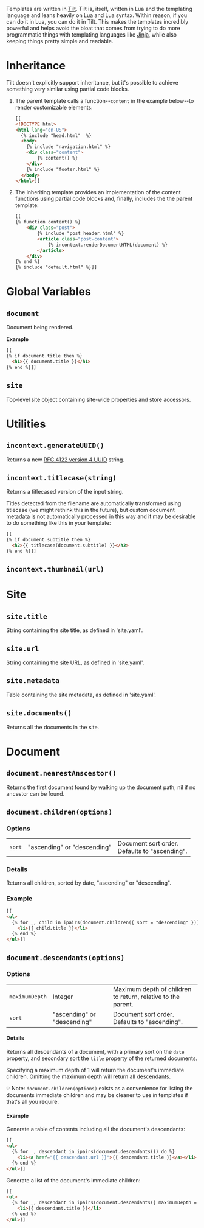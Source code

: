 Templates are written in [Tilt](https://github.com/tomsci/tomscis-lua-templater). Tilt is, itself, written in Lua and the templating language and leans heavily on Lua and Lua syntax. Within reason, if you can do it in Lua, you can do it in Tilt. This makes the templates incredibly powerful and helps avoid the bloat that comes from trying to do more programmatic things with templating languages like [Jinja](https://jinja.palletsprojects.com/en/3.1.x/), while also keeping things pretty simple and readable.

# Inheritance

Tilt doesn't explicitly support inheritance, but it's possible to achieve something very similar using partial code blocks.

1. The parent template calls a function--`content` in the example below--to render customizable elements:

   ```html
   [[
   <!DOCTYPE html>
   <html lang="en-US">
     {% include "head.html"  %}
     <body>
       {% include "navigation.html" %}
       <div class="content">
           {% content() %}
       </div>
       {% include "footer.html" %}
     </body>
   </html>]]
   ```

2. The inheriting template provides an implementation of the content functions using partial code blocks and, finally, includes the the parent template:

   ```html
   [[
   {% function content() %}
       <div class="post">
           {% include "post_header.html" %}
           <article class="post-content">
               {% incontext.renderDocumentHTML(document) %}
           </article>
       </div>
   {% end %}
   {% include "default.html" %}]]
   ```

# Global Variables

## `document`

Document being rendered.

**Example**

```html
[[
{% if document.title then %}
  <h1>{{ document.title }}</h1>
{% end %}]]
```

## `site`

Top-level site object containing site-wide properties and store accessors.

# Utilities

## `incontext.generateUUID()`

Returns a new [RFC 4122 version 4  UUID](https://en.wikipedia.org/wiki/Universally_unique_identifier#Version_4_(random)) string.

## `incontext.titlecase(string)`

Returns a titlecased version of the input string.

Titles detected from the filename are automatically transformed using titlecase (we might rethink this in the future), but custom document metadata is not automatically processed in this way and it may be desirable to do something like this in your template:

```html
[[
{% if document.subtitle then %}
  <h2>{{ titlecase(document.subtitle) }}</h2>
{% end %}]]
```

## `incontext.thumbnail(url)`

# Site

## `site.title`

String containing the site title, as defined in 'site.yaml'.

## `site.url`

String containing the site URL, as defined in 'site.yaml'.

## `site.metadata`

Table containing the site metadata, as defined in 'site.yaml'.

## `site.documents()`

Returns all the documents in the site.

# Document

## `document.nearestAnscestor()`

Returns the first document found by walking up the document path; nil if no ancestor can be found.

## `document.children(options)`

### Options

<table>
  <tr>
    <td><code>sort</code></td>
    <td>"ascending" or "descending"</td>
    <td>
      Document sort order.<br />
      Defaults to "ascending".
    </td>
  </tr>
</table>

### Details

Returns all children, sorted by date, "ascending" or "descending".

### Example

```html
[[
<ul>
  {% for _, child in ipairs(document.children({ sort = "descending" })) do %}
    <li>{{ child.title }}</li>
  {% end %}
</ul>]]
```

## `document.descendants(options)`

### Options

<table>
  <tr>
    <td><code>maximumDepth</code></td>
    <td>Integer</td>
    <td>Maximum depth of children to return, relative to the parent.</td>
  </tr>
  <tr>
		<td><code>sort</code></td>
    <td>"ascending" or "descending"</td>
    <td>
      Document sort order.<br />
      Defaults to "ascending".
    </td>
  </tr>
</table>

#### Details

Returns all descendants of a document, with a primary sort on the `date` property, and secondary sort the `title` property of the returned documents.

Specifying a maximum depth of 1 will return the document's immediate children. Omitting the maximum depth will return all descendants.

💡 Note: `document.children(options)` exists as a convenience for listing the documents immediate children and may be cleaner to use in templates if that's all you require.

#### Example

Generate a table of contents including all the document's descendants:


```html
[[
<ul>
  {% for _, descendant in ipairs(document.descendants()) do %}
    <li><a href="{{ descendant.url }}">{{ descendant.title }}</a></li>
  {% end %}
</ul>]]
```

Generate a list of the document's immediate children:

```html
[[
<ul>
  {% for _, descendant in ipairs(document.descendants({ maximumDepth = 1 })) do %}
    <li>{{ descendant.title }}</li>
  {% end %}
</ul>]]
```

